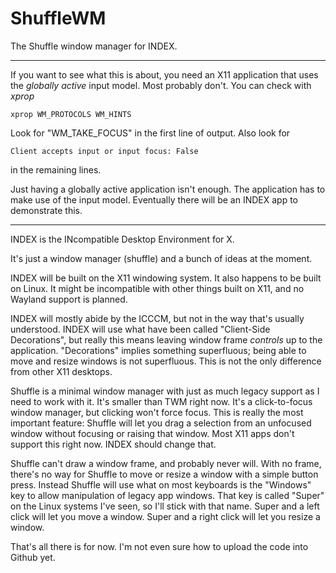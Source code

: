 # ShuffleWM
The Shuffle window manager for INDEX.

---

If you want to see what this is about, you need an X11 application that uses the _globally active_ input model. Most probably don't. You can check with _xprop_

    xprop WM_PROTOCOLS WM_HINTS

Look for "WM\_TAKE\_FOCUS" in the first line of output. Also look for

    Client accepts input or input focus: False

in the remaining lines.

Just having a globally active application isn't enough. The application has to make use of the input model. Eventually there will be an INDEX app to demonstrate this.

---

INDEX is the INcompatible Desktop Environment for X.

It's just a window manager (shuffle) and a bunch of ideas at the moment.

INDEX will be built on the X11 windowing system. It also happens to be built on Linux. It might be incompatible with other things built on X11, and no Wayland support is planned.

INDEX will mostly abide by the ICCCM, but not in the way that's usually understood. INDEX will use what have been called "Client-Side Decorations", but really this means leaving window frame _controls_ up to the application. "Decorations" implies something superfluous; being able to move and resize windows is not superfluous. This is not the only difference from other X11 desktops.

Shuffle is a minimal window manager with just as much legacy support as I need to work with it. It's smaller than TWM right now. It's a click-to-focus window manager, but clicking won't force focus. This is really the most important feature: Shuffle will let you drag a selection from an unfocused window without focusing or raising that window. Most X11 apps don't support this right now. INDEX should change that.

Shuffle can't draw a window frame, and probably never will. With no frame, there's no way for Shuffle to move or resize a window with a simple button press. Instead Shuffle will use what on most keyboards is the "Windows" key to allow manipulation of legacy app windows. That key is called "Super" on the Linux systems I've seen, so I'll stick with that name. Super and a left click will let you move a window. Super and a right click will let you resize a window.

That's all there is for now. I'm not even sure how to upload the code into Github yet.
